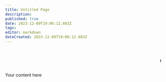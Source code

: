 ```yaml
---
title: Untitled Page
description: 
published: true
date: 2023-12-09T19:06:12.683Z
tags: 
editor: markdown
dateCreated: 2023-12-09T19:06:12.683Z
---
```


# <marquee>чел</marquee>
Your content here